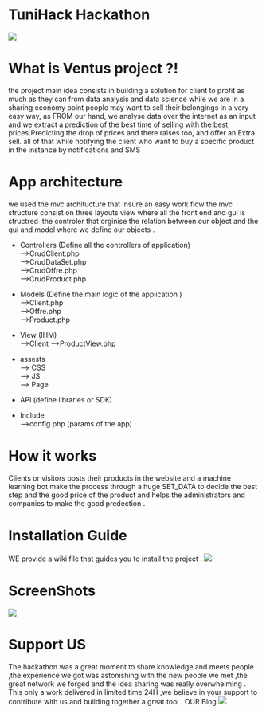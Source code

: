 # TuniHack Hackathon

![](http://i.imgur.com/iNX53Be.jpg)
# What is Ventus project ?!
the project main idea consists in building a solution for client to profit as much as they can from data analysis and data science while we are in a sharing economy point people may want to sell their belongings in a very easy way, as FROM our hand, we analyse data over the internet as an input and we extract a prediction of the best time of selling with the best prices.Predicting the drop of prices and there raises too, and offer an Extra sell. all of that while notifying the client who want to buy a specific product in the instance by notifications and SMS 

# App architecture
we used the mvc architucture that insure an easy work flow the mvc structure consist on three layouts view where all the front end and gui is structred ,the controler that orginise the relation between our object and the gui and model where we define our objects . 

* Controllers (Define all the controllers of application)<br />
    -->CrudClient.php <br />
    -->CrudDataSet.php <br />
    -->CrudOffre.php <br />
    -->CrudProduct.php <br />

* Models (Define the main logic of the application )  <br /> 
  -->Client.php <br />
  -->Offre.php <br />
  -->Product.php <br />
        

* View (IHM) <br />-->Client -->ProductView.php<br />
      
* assests <br />
  --> CSS <br />
  --> JS <br />
  --> Page </br>
  
* API (define libraries or SDK)
* Include <br />
 -->config.php (params of the app) <br />


# How it works
Clients or visitors posts their products in the website and a machine learning bot make the process through a huge SET_DATA to decide the best step and the good price of the product and helps the administrators and companies to make the good predection .

# Installation Guide
WE provide a wiki file that guides you to install the project . ![](https://github.com/ihebBenSalem/TuniHack_Challenge/wiki)


# ScreenShots
![](http://i.imgur.com/JhxGQ0u.png)

# Support US
The hackathon was a great moment to share knowledge and meets people ,the experience we got was astonishing with the new people we met ,the great network we forged and the idea sharing was really overwhelming . This only a work delivered in limited time 24H ,we believe in your support to contribute with us and building together a great tool .
OUR Blog ![](https://nodeme.blogspot.com)

       
